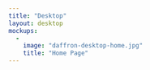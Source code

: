 ```yaml
---
title: "Desktop"
layout: desktop
mockups:
  -
    image: "daffron-desktop-home.jpg"
    title: "Home Page"
---
```

